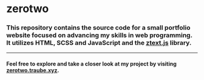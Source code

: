 # zerotwo
### This repository contains the source code for a small portfolio website focused on advancing my skills in web programming. It utilizes HTML, SCSS and JavaScript and the [ztext.js](https://bennettfeely.com/ztext/) library.
---
#### Feel free to explore and take a closer look at my project by visiting [zerotwo.traube.xyz](https://zerotwo.traube.xyz/).
